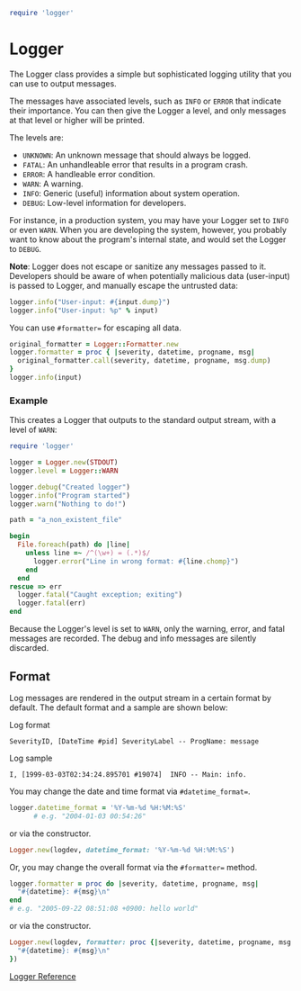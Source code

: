 
```ruby
require 'logger'
```

# Logger

The Logger class provides a simple but sophisticated logging utility
that you can use to output messages.

The messages have associated levels, such as `INFO` or `ERROR` that
indicate their importance. You can then give the Logger a level, and
only messages at that level or higher will be printed.

The levels are:

* `UNKNOWN`: An unknown message that should always be logged.
* `FATAL`: An unhandleable error that results in a program crash.
* `ERROR`: A handleable error condition.
* `WARN`: A warning.
* `INFO`: Generic (useful) information about system operation.
* `DEBUG`: Low-level information for developers.

For instance, in a production system, you may have your Logger set to
`INFO` or even `WARN`. When you are developing the system, however, you
probably want to know about the program's internal state, and would set
the Logger to `DEBUG`.

**Note**\: Logger does not escape or sanitize any messages passed to it.
Developers should be aware of when potentially malicious data
(user-input) is passed to Logger, and manually escape the untrusted
data:


```ruby
logger.info("User-input: #{input.dump}")
logger.info("User-input: %p" % input)
```

You can use `#formatter=` for escaping all data.


```ruby
original_formatter = Logger::Formatter.new
logger.formatter = proc { |severity, datetime, progname, msg|
  original_formatter.call(severity, datetime, progname, msg.dump)
}
logger.info(input)
```

### Example

This creates a Logger that outputs to the standard output stream, with a
level of `WARN`: 

```ruby
require 'logger'

logger = Logger.new(STDOUT)
logger.level = Logger::WARN

logger.debug("Created logger")
logger.info("Program started")
logger.warn("Nothing to do!")

path = "a_non_existent_file"

begin
  File.foreach(path) do |line|
    unless line =~ /^(\w+) = (.*)$/
      logger.error("Line in wrong format: #{line.chomp}")
    end
  end
rescue => err
  logger.fatal("Caught exception; exiting")
  logger.fatal(err)
end
```

Because the Logger's level is set to `WARN`, only the warning, error,
and fatal messages are recorded. The debug and info messages are
silently discarded.

## Format

Log messages are rendered in the output stream in a certain format by
default. The default format and a sample are shown below:

Log format


```
SeverityID, [DateTime #pid] SeverityLabel -- ProgName: message
```

Log sample


```
I, [1999-03-03T02:34:24.895701 #19074]  INFO -- Main: info.
```

You may change the date and time format via `#datetime_format=`.


```ruby
logger.datetime_format = '%Y-%m-%d %H:%M:%S'
      # e.g. "2004-01-03 00:54:26"
```

or via the constructor.


```ruby
Logger.new(logdev, datetime_format: '%Y-%m-%d %H:%M:%S')
```

Or, you may change the overall format via the `#formatter=` method.


```ruby
logger.formatter = proc do |severity, datetime, progname, msg|
  "#{datetime}: #{msg}\n"
end
# e.g. "2005-09-22 08:51:08 +0900: hello world"
```

or via the constructor.


```ruby
Logger.new(logdev, formatter: proc {|severity, datetime, progname, msg|
  "#{datetime}: #{msg}\n"
})
```

[Logger
Reference](https://ruby-doc.org/stdlib-2.5.0/libdoc/logger/rdoc/Logger.html)

